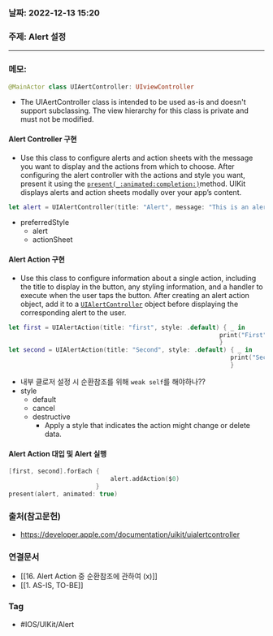 ### 날짜: 2022-12-13 15:20

### 주제: Alert 설정
---
### 메모: 
~~~ swift 
@MainActor class UIAertController: UIviewController 
~~~
- The UIAertController class is intended to be used as-is and doesn't support subclassing. The view hierarchy for this class is private and must not be modified. 
#### Alert Controller 구현
- Use this class to configure alerts and action sheets with the message you want to display and the actions from which to choose. After configuring the alert controller with the actions and style you want, present it using the [`present(_:animated:completion:)`](https://developer.apple.com/documentation/uikit/uiviewcontroller/1621380-present)method. UIKit displays alerts and action sheets modally over your app’s content.
~~~ swift 
let alert = UIAlertController(title: "Alert", message: "This is an alert.", preferredStyle: .alert)
~~~
- preferredStyle 
	- alert
	- actionSheet
#### Alert Action 구현
- Use this class to configure information about a single action, including the title to display in the button, any styling information, and a handler to execute when the user taps the button. After creating an alert action object, add it to a [`UIAlertController`](https://developer.apple.com/documentation/uikit/uialertcontroller) object before displaying the corresponding alert to the user.
~~~ swift
let first = UIAlertAction(title: "first", style: .default) { _ in 
														  print("First")
														  } 
let second = UIAlertAction(title: "Second", style: .default) { _ in 
															 print("Second")
															 }
~~~
- 내부 클로저 설정 시 순환참조를 위해 <code>weak self</code>를 해야하나?? 
- style 
	- default 
	- cancel 
	- destructive 
		- Apply a style that indicates the action might change or delete data. 
#### Alert Action 대입 및 Alert 실행
~~~ swift 
[first, second].forEach { 
							alert.addAction($0)
						}
present(alert, animated: true)
~~~

### 출처(참고문헌) 
- https://developer.apple.com/documentation/uikit/uialertcontroller

### 연결문서 
- [[16. Alert Action 중 순환참조에 관하여 (x)]]
- [[1. AS-IS, TO-BE]]

### Tag
- #IOS/UIKit/Alert 